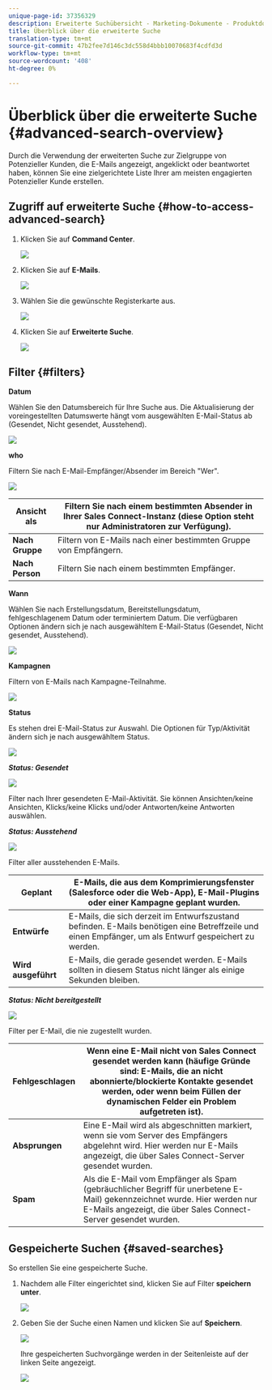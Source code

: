 ```yaml
---
unique-page-id: 37356329
description: Erweiterte Suchübersicht - Marketing-Dokumente - Produktdokumentation
title: Überblick über die erweiterte Suche
translation-type: tm+mt
source-git-commit: 47b2fee7d146c3dc558d4bbb10070683f4cdfd3d
workflow-type: tm+mt
source-wordcount: '408'
ht-degree: 0%

---
```



# Überblick über die erweiterte Suche {#advanced-search-overview}

Durch die Verwendung der erweiterten Suche zur Zielgruppe von Potenzieller Kunden, die E-Mails angezeigt, angeklickt oder beantwortet haben, können Sie eine zielgerichtete Liste Ihrer am meisten engagierten Potenzieller Kunde erstellen.

## Zugriff auf erweiterte Suche {#how-to-access-advanced-search}

1. Klicken Sie auf **Command Center**.

   ![](assets/one.png)

1. Klicken Sie auf **E-Mails**.

   ![](assets/two.png)

1. Wählen Sie die gewünschte Registerkarte aus.

   ![](assets/three.png)

1. Klicken Sie auf **Erweiterte Suche**.

   ![](assets/four.png)

## Filter {#filters}

**Datum**

Wählen Sie den Datumsbereich für Ihre Suche aus. Die Aktualisierung der voreingestellten Datumswerte hängt vom ausgewählten E-Mail-Status ab (Gesendet, Nicht gesendet, Ausstehend).

![](assets/date.png)

**who**

Filtern Sie nach E-Mail-Empfänger/Absender im Bereich &quot;Wer&quot;.

![](assets/who.png)

| **Ansicht als** | Filtern Sie nach einem bestimmten Absender in Ihrer Sales Connect-Instanz (diese Option steht nur Administratoren zur Verfügung). |
|---|---|
| **Nach Gruppe** | Filtern von E-Mails nach einer bestimmten Gruppe von Empfängern. |
| **Nach Person** | Filtern Sie nach einem bestimmten Empfänger. |

**Wann**

Wählen Sie nach Erstellungsdatum, Bereitstellungsdatum, fehlgeschlagenem Datum oder terminiertem Datum. Die verfügbaren Optionen ändern sich je nach ausgewähltem E-Mail-Status (Gesendet, Nicht gesendet, Ausstehend).

![](assets/when.png)

**Kampagnen**

Filtern von E-Mails nach Kampagne-Teilnahme.

![](assets/campaigns.png)

**Status**

Es stehen drei E-Mail-Status zur Auswahl. Die Optionen für Typ/Aktivität ändern sich je nach ausgewähltem Status.

![](assets/status.png)

***Status: Gesendet***

![](assets/status-sent.png)

Filter nach Ihrer gesendeten E-Mail-Aktivität. Sie können Ansichten/keine Ansichten, Klicks/keine Klicks und/oder Antworten/keine Antworten auswählen.

***Status: Ausstehend***

![](assets/status-pending.png)

Filter aller ausstehenden E-Mails.

| **Geplant** | E-Mails, die aus dem Komprimierungsfenster (Salesforce oder die Web-App), E-Mail-Plugins oder einer Kampagne geplant wurden. |
|---|---|
| **Entwürfe** | E-Mails, die sich derzeit im Entwurfszustand befinden. E-Mails benötigen eine Betreffzeile und einen Empfänger, um als Entwurf gespeichert zu werden. |
| **Wird ausgeführt** | E-Mails, die gerade gesendet werden. E-Mails sollten in diesem Status nicht länger als einige Sekunden bleiben. |

***Status: Nicht bereitgestellt***

![](assets/status-undelivered.png)

Filter per E-Mail, die nie zugestellt wurden.

| **Fehlgeschlagen** | Wenn eine E-Mail nicht von Sales Connect gesendet werden kann (häufige Gründe sind: E-Mails, die an nicht abonnierte/blockierte Kontakte gesendet werden, oder wenn beim Füllen der dynamischen Felder ein Problem aufgetreten ist). |
|---|---|
| **Absprungen** | Eine E-Mail wird als abgeschnitten markiert, wenn sie vom Server des Empfängers abgelehnt wird. Hier werden nur E-Mails angezeigt, die über Sales Connect-Server gesendet wurden. |
| **Spam** | Als die E-Mail vom Empfänger als Spam (gebräuchlicher Begriff für unerbetene E-Mail) gekennzeichnet wurde. Hier werden nur E-Mails angezeigt, die über Sales Connect-Server gesendet wurden. |

## Gespeicherte Suchen {#saved-searches}

So erstellen Sie eine gespeicherte Suche.

1. Nachdem alle Filter eingerichtet sind, klicken Sie auf Filter **speichern unter**.

   ![](assets/save-search-1.png)

1. Geben Sie der Suche einen Namen und klicken Sie auf **Speichern**.

   ![](assets/save-search-2.png)

   Ihre gespeicherten Suchvorgänge werden in der Seitenleiste auf der linken Seite angezeigt.

   ![](assets/advanced-search-overview-15.png)

